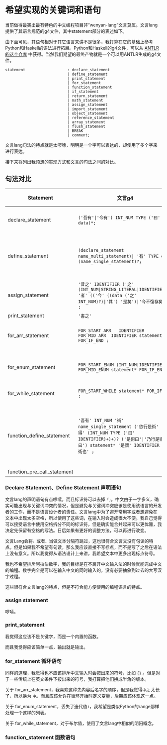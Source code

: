 # 希望实现的关键词和语句

当前做得最突出最有特色的中文编程项目非“wenyan-lang”文言莫属。文言lang提供了其语言规范的g4文件，其中statement部分的表述如下。

由下面可见，其语句相对于其它语言来讲不是很多，我打算在它的基础上参考Python和Haskell的语法进行拓展。Python和Haskell的g4文件，可以从 [ANTLR的这个仓库](https://github.com/antlr/grammars-v4) 中获得。当然我们期望的最终产物就是一个可以用ANTLR生成的g4文件。

```g4
statement                   : declare_statement
                            | define_statement
                            | print_statement 
                            | for_statement
                            | function_statement
                            | if_statement
                            | return_statement
                            | math_statement
                            | assign_statement
                            | import_statement
                            | object_statement
                            | reference_statement
                            | array_statement
                            | flush_statement 
                            | BREAK
                            | comment;
```

文言lang句法的特点就是太啰嗦，明明是一个字可以表达的，却使用了多个字来进行表达。

接下来将列出我预想的实现方式和文言的句法之间的对比。

## 句法对比

| Statement                   | 文言g4                                                                                                                                           | 文言语法                                      | TypeScript                                | 新语法                                 |
| --------------------------- | ---------------------------------------------------------------------------------------------------------------------------------------------- | ----------------------------------------- | ----------------------------------------- | ----------------------------------- |
| declare_statement           | `('吾有'\|'今有') INT_NUM TYPE ('曰' data)*;`                                                                                                       | `吾有一數。`<br/>`今有一數曰三。`                     |                                           |                                     |
| define_statement            | `(declare_statement name_multi_statement)\| '有' TYPE data (name_single_statement)?;`                                                           | `吾有一數曰三。名之曰「甲」`<br/>`有數三名之曰「甲」`           | `let a = 3;`                              | `有数者以3为甲。`<br/>`有以3为甲。`<br/>`有数者甲。` |
| assign_statement            | `'昔之' IDENTIFIER ('之' (INT_NUM\|STRING_LITERAL\|IDENTIFIER))? '者' (('今' ((data ('之' INT_NUM)?)\|'其') '是矣')\|'今不復存矣') ;`                        | `昔之「甲」者。今「大衍」是矣。`                         | `a = dayan;`                              | `以 大衍 为 甲。`<br/>`甲 不复也。`            |
| print_statement             | `'書之'`                                                                                                                                         | `書之`                                      | `console.log`                             | `输出`                                |
| for_arr_statement           | `FOR_START_ARR   IDENTIFIER            FOR_MID_ARR  IDENTIFIER statement* FOR_IF_END ;`                                                        | `凡「天地」中之「人」。⋯⋯ 云云。`                       | `for (var human of world){ ... }`         | `凡（天地 中为 人）{...}`                   |
| for_enum_statement          | `FOR_START_ENUM (INT_NUM\|IDENTIFIER) FOR_MID_ENUM statement* FOR_IF_END ; `                                                                   | `為是百遍。⋯⋯ 云云。`                             | `for (var i = 0; i < 100; i++){ ... }`    | `凡（1至100 中为 甲）{...}`                |
| for_while_statement         | `FOR_START_WHILE statement* FOR_IF_END ;`                                                                                                      | `恆為是。⋯⋯ 云云。`                              | `while (true) { ... }`                    | `当 （阳） {} `                         |
| function_define_statement   | `'吾有' INT_NUM '術' name_single_statement ('欲行是術' '必先得' (INT_NUM TYPE ('曰' IDENTIFIER)+)+)? ('是術曰'\|'乃行是術曰') statement* '是謂' IDENTIFIER '之術也' ;` | `吾有一術。名之曰「甲」。欲行是術。必先得一數曰「乙」。二言。曰「丙」。曰「丁」` | `function a(float b, string c, string d)` | `有术者甲由数者乙、言者丙、言者丁求数。`               |
| function_pre_call_statement |                                                                                                                                                |                                           |                                           |                                     |

### Declare Statement、Define Statement 声明语句

文言lang的声明语句有点啰嗦，而且标识符可以去掉`「」`。中文由于一字多义，确实可能出现与关键词冲突的情况，但是避免与关键词冲突应该是使用该语言的开发者的工作，而不是语言设计者的责任。文言lang中为了避开常用字或者想避免在文本中出现太多空格，所以使用了这些词，在输入时会造成很大不便。我自己觉得可以接受语言中使用空格拆分不同的标识符，但是确实能合并起来可以更优雅，我决定先保留有空格的写法。日后如果有更好的调整方法，可以再进行改变。

文言Lang会将`。`或者`、`当做文本分隔符跳过，这也很符合文言文没有句读的特点。但是如果我不希望有句读，那么我应该直接不写标点，而不是写了之后在语法上没有意义。所以我觉得从语法设计上来讲，我希望文本中更多出现标点符号。

我也不希望排斥阿拉伯数字，我的目标是在不离开中文输入法的时候就能完成中文的编程。数字完全是可以在输入中文的同时输入的，没有必要抽象到过去的大写汉字过程。

这些很符合文言lang的特点，但是不符合能方便使用的编程语言的特点。

### assign statement

啰嗦。

### print_statement

我觉得这应该不是关键字，而是一个内置的函数。

而且我觉得应该简单一点，输出就是输出。

### for_statement 循环语句

同样的道理，我觉得也不应该排斥中文输入时会按出来的符号，比如 `{}` 。但是对于一些传统上在英文条件下按出来的符号，我打算把他们换成半角的版本。

关于 for_arr_statement，我喜欢这种先内容后名字的顺序，但是我觉得`中之` 太长了，所以换为 `中`。而且应该允许在循环开始时定义变量，后期应该体现这一点。

关于 for_enum_statement，丢失了迭代值`i`，我希望是类似Python的range那样处理一个这样的列表。

关于 for_while_statement，对于布尔值，使用了文言lang中相似的阴阳概念。

### function_statement 函数语句
